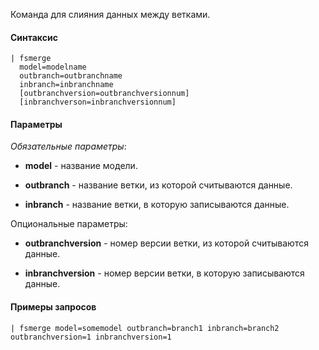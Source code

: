 Команда для слияния данных между ветками.

#### Синтаксис

```
| fsmerge 
  model=modelname
  outbranch=outbranchname
  inbranch=inbranchname
  [outbranchversion=outbranchversionnum]
  [inbranchverson=inbranchversionnum]
```

#### Параметры

_Обязательные параметры_:

- **model** - название модели. 

- **outbranch** - название ветки, из которой считываются данные.

- **inbranch** - название ветки, в которую записываются данные.

Опциональные параметры:

- **outbranchversion** - номер версии ветки, из которой считываются данные.

- **inbranchversion** - номер версии ветки, в которую записываются данные.

#### Примеры запросов

```
| fsmerge model=somemodel outbranch=branch1 inbranch=branch2 outbranchversion=1 inbranchversion=1
```